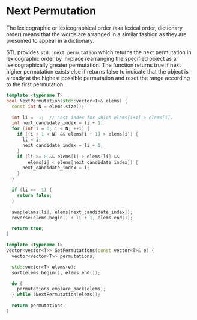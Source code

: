 # Next Permutation
The lexicographic or lexicographical order (aka lexical order, dictionary order) means that the words are arranged in a similar fashion as they are presumed to appear in a dictionary.

STL provides `std::next_permutation` which returns the next permutation in lexicographic order by in-place rearranging the specified object as a lexicographically greater permutation. The function returns true if next higher permutation exists else if returns false to indicate that the object is already at the highest possible permutation and reset the range according to the first permutation.

```cpp
template <typename T>
bool NextPermutation(std::vector<T>& elems) {
  const int N = elems.size();

  int li = -1;  // Last index for which elems[i+1] > elems[i].
  int next_candidate_index = li + 1;
  for (int i = 0; i < N; ++i) {
    if ((i + 1 < N) && elems[i + 1] > elems[i]) {
      li = i;
      next_candidate_index = li + 1;
    }
    if (li >= 0 && elems[i] > elems[li] &&
        elems[i] < elems[next_candidate_index]) {
      next_candidate_index = i;
    }
  }

  if (li == -1) {
    return false;
  }

  swap(elems[li], elems[next_candidate_index]);
  reverse(elems.begin() + li + 1, elems.end());

  return true;
}

template <typename T>
vector<vector<T>> GetPermutations(const vector<T>& e) {
  vector<vector<T>> permutations;

  std::vector<T> elems(e);
  sort(elems.begin(), elems.end());

  do {
    permutations.emplace_back(elems);
  } while (NextPermutation(elems));

  return permutations;
}
```
